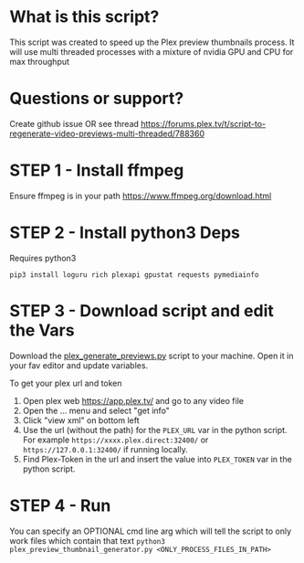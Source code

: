 # What is this script?
This script was created to speed up the Plex preview thumbnails process.
It will use multi threaded processes with a mixture of nvidia GPU and CPU for max throughput

# Questions or support?
Create github issue OR see thread https://forums.plex.tv/t/script-to-regenerate-video-previews-multi-threaded/788360

# STEP 1 - Install ffmpeg
Ensure ffmpeg is in your path https://www.ffmpeg.org/download.html

# STEP 2 - Install python3 Deps
Requires python3
```
pip3 install loguru rich plexapi gpustat requests pymediainfo
```

# STEP 3 - Download script and edit the Vars
Download the [plex_generate_previews.py](https://raw.githubusercontent.com/stevezau/plex_generate_vid_previews/main/plex_generate_previews.py) script to your machine. Open it in your fav editor and update variables.

To get your plex url and token
1. Open plex web https://app.plex.tv/ and go to any video file
2. Open the ... menu and select "get info"
3. Click "view xml" on bottom left
4. Use the url (without the path) for the `PLEX_URL` var in the python script. For example `https://xxxx.plex.direct:32400/` or `https://127.0.0.1:32400/` if running locally.
5. Find Plex-Token in the url and insert the value into `PLEX_TOKEN` var in the python script.

# STEP 4 - Run
You can specify an OPTIONAL cmd line arg which will tell the script to only work files which contain that text
`python3 plex_preview_thumbnail_generator.py <ONLY_PROCESS_FILES_IN_PATH>`
